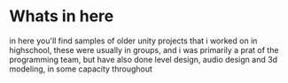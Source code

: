 # Whats in here
in here you'll find samples of older unity projects that i worked on in highschool, these were usually in groups, and i was primarily a prat of the programming team, but have also done level design, audio design and 3d modeling, in some capacity throughout 
